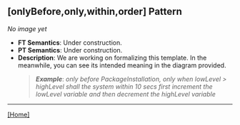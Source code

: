 ## [onlyBefore,only,within,order] Pattern
_No image yet_
 * **FT Semantics**: Under construction.
 * **PT Semantics**: Under construction.
 * **Description**: We are working on formalizing this template. In the meanwhile, you can see its intended meaning in the diagram provided.
   > **_Example_**: _only before PackageInstallation, only when lowLevel > highLevel shall the system  within 10 secs first  increment the lowLevel variable and then  decrement the highLevel variable_   
***
[[Home]](../semantics.md)
